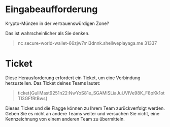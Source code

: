# Eingabeaufforderung
Krypto-Münzen in der vertrauenswürdigen Zone?

Das ist wahrscheinlicher als Sie denken.

> nc secure-world-wallet-66zjw7mi3dnnk.shellweplayaga.me 31337
> 

# Ticket
Diese Herausforderung erfordert ein Ticket, um eine Verbindung herzustellen. Das Ticket deines Teams lautet:

>ticket{GullMast9251n22:NwYoS81e_SGAMISLiaJuUVlVe98K_F8pKk1otTI3GFfRtBws}

Dieses Ticket und die Flagge können zu Ihrem Team zurückverfolgt werden. Geben Sie es nicht an andere Teams weiter und versuchen Sie nicht, eine Kennzeichnung von einem anderen Team zu übermitteln.
 
